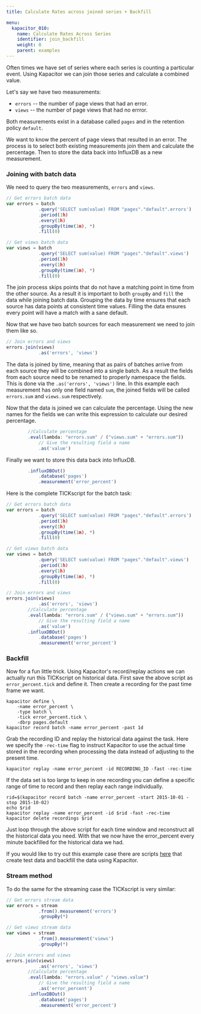 ```yaml
---
title: Calculate Rates across joined series + Backfill

menu:
  kapacitor_010:
    name: Calculate Rates Across Series
    identifier: join_backfill
    weight: 0
    parent: examples
---
```


Often times we have set of series where each series is counting a particular event.
Using Kapacitor we can join those series and calculate a combined value.

Let's say we have two measurements:

* `errors` -- the number of page views that had an error.
* `views` -- the number of page views that had no errror.

Both measurements exist in a database called `pages` and in the retention policy `default`.

We want to know the percent of page views that resulted in an error.
The process is to select both existing measurements join them and calculate the percentage.
Then to store the data back into InfluxDB as a new measurement.

### Joining with batch data

We need to query the two measurements, `errors` and `views`.
```javascript
// Get errors batch data
var errors = batch
            .query('SELECT sum(value) FROM "pages"."default".errors')
            .period(1h)
            .every(1h)
            .groupBy(time(1m), *)
            .fill(0)

// Get views batch data
var views = batch
            .query('SELECT sum(value) FROM "pages"."default".views')
            .period(1h)
            .every(1h)
            .groupBy(time(1m), *)
            .fill(0)
```

The join process skips points that do not have a matching point in time from the other source.
As a result it is important to both `groupBy` and `fill` the data while joining batch data.
Grouping the data by time ensures that each source has data points at consistent time values.
Filling the data ensures every point will have a match with a sane default.

Now that we have two batch sources for each measurement we need to join them like so.

```javascript
// Join errors and views
errors.join(views)
            .as('errors', 'views')
```

The data is joined by time, meaning that as pairs of batches arrive from each source
they will be combined into a single batch.
As a result the fields from each source need to
be renamed to properly namespace the fields.
This is done via the `.as('errors', 'views')` line.
In this example each measurement has only one field named `sum`, the joined fields will be called
`errors.sum` and `views.sum` respectively.

Now that the data is joined we can calculate the percentage.
Using the new names for the fields we can write this expression to calculate our desired percentage.

```javascript
        //Calculate percentage
        .eval(lambda: "errors.sum" / ("views.sum" + "errors.sum"))
            // Give the resulting field a name
            .as('value')

```

 Finally we want to store this data back into InfluxDB.

```javascript
        .influxDBOut()
            .database('pages')
            .measurement('error_percent')

```

Here is the complete TICKscript for the batch task:

```javascript
// Get errors batch data
var errors = batch
            .query('SELECT sum(value) FROM "pages"."default".errors')
            .period(1h)
            .every(1h)
            .groupBy(time(1m), *)
            .fill(0)

// Get views batch data
var views = batch
            .query('SELECT sum(value) FROM "pages"."default".views')
            .period(1h)
            .every(1h)
            .groupBy(time(1m), *)
            .fill(0)

// Join errors and views
errors.join(views)
            .as('errors', 'views')
        //Calculate percentage
        .eval(lambda: "errors.sum" / ("views.sum" + "errors.sum"))
            // Give the resulting field a name
            .as('value')
        .influxDBOut()
            .database('pages')
            .measurement('error_percent')

```

### Backfill
Now for a fun little trick.
Using Kapacitor's record/replay actions we can actually run this TICKscript on historical data.
First save the above script as `error_percent.tick` and define it.
Then create a recording for the past time frame we want.

```shell
kapacitor define \
    -name error_percent \
    -type batch \
    -tick error_percent.tick \
    -dbrp pages.default
kapacitor record batch -name error_percent -past 1d
```

Grab the recording ID and replay the historical data against the task.
Here we specify the `-rec-time` flag to instruct Kapacitor to use the actual
time stored in the recording when processing the data instead of adjusting to the present time.

```shell
kapacitor replay -name error_percent -id RECORDING_ID -fast -rec-time
```

If the data set is too large to keep in one recording you can define a specific range of time to record
and then replay each range individually.

```shell
rid=$(kapacitor record batch -name error_percent -start 2015-10-01 -stop 2015-10-02)
echo $rid
kapacitor replay -name error_percent -id $rid -fast -rec-time
kapacitor delete recordings $rid
```

Just loop through the above script for each time window and reconstruct all the historical data you need.
With that we now have the error_percent every minute backfilled for the historical data we had.

If you would like to try out this example case there are scripts [here](https://github.com/influxdb/kapacitor/blob/master/examples/error_percent/) that create test data and backfill the data using Kapacitor.

### Stream method
To do the same for the streaming case the TICKscript is very similar:

```javascript
// Get errors stream data
var errors = stream
            .from().measurement('errors')
            .groupBy(*)

// Get views stream data
var views = stream
            .from().measurement('views')
            .groupBy(*)

// Join errors and views
errors.join(views)
            .as('errors', 'views')
        //Calculate percentage
        .eval(lambda: "errors.value" / "views.value")
            // Give the resulting field a name
            .as('error_percent')
        .influxDBOut()
            .database('pages')
            .measurement('error_percent')
```

